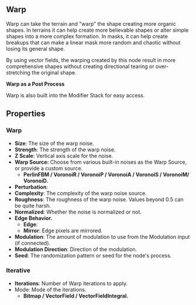 
## Warp

Warp can take the terrain and "warp" the shape creating more organic shapes. In terrains it can help create more believable shapes or alter simple shapes into a more complex formation. In masks, it can help create breakups that can make a linear mask more random and chaotic without losing its general shape.

By using vector fields, the warping created by this node result in more comprehensive shapes without creating directional tearing or over-stretching the original shape.

**Warp as a Post Process**

Warp is also built into the Modifier Stack for easy access.

## Properties

### Warp

* **Size**: The size of the warp noise.
* **Strength**: The strength of the warp noise.
* **Z Scale**: Vertical axis scale for the noise.
* **Warp Source:** Choose from various built-in noises as the Warp Source, or provide a custom source.
  * **PerlinFBM / VoronoiR / VoronoiP / VoronoiA / VoronoiS / VoronoiM/ VoronoiD.**
* **Perturbation**:
* **Complexity**: The complexity of the warp noise source.
* **Roughness**: The roughness of the warp noise. Values beyond 0.5 can be quite harsh.
* **Normalized**: Whether the noise is normalized or not.
* **Edge Behavior.**
  * **Edge**:
  * **Mirror**: Edge pixels are mirrored.
* **Modulation**: The amount of modulation to use from the Modulation input (if connected).
* **Modulation Direction**: Direction of the modulation.
* **Seed**: The randomization pattern or seed for the node's process.

### Iterative

* **Iterations**: Number of Warp iterations to apply.
* Mode: Mode of the iterations.
  * **Bitmap / VectorField / VectorFieldIntegral.**
